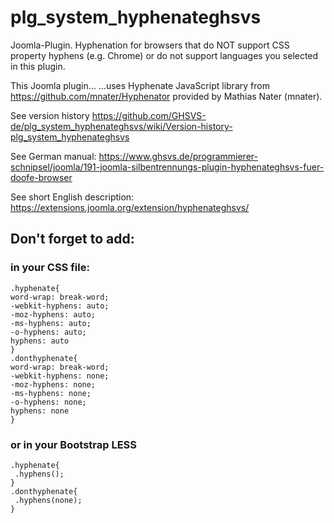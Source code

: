# plg_system_hyphenateghsvs
Joomla-Plugin. Hyphenation for browsers that do NOT support CSS property hyphens (e.g. Chrome) or do not support languages you selected in this plugin.

This Joomla plugin...
...uses Hyphenate JavaScript library from https://github.com/mnater/Hyphenator provided by Mathias Nater (mnater).

See version history https://github.com/GHSVS-de/plg_system_hyphenateghsvs/wiki/Version-history-plg_system_hyphenateghsvs

See German manual: https://www.ghsvs.de/programmierer-schnipsel/joomla/191-joomla-silbentrennungs-plugin-hyphenateghsvs-fuer-doofe-browser

See short English description: https://extensions.joomla.org/extension/hyphenateghsvs/

## Don't forget to add:

### in your CSS file:
```
.hyphenate{
word-wrap: break-word;
-webkit-hyphens: auto;
-moz-hyphens: auto;
-ms-hyphens: auto;
-o-hyphens: auto;
hyphens: auto
}
.donthyphenate{
word-wrap: break-word;
-webkit-hyphens: none;
-moz-hyphens: none;
-ms-hyphens: none;
-o-hyphens: none;
hyphens: none
}
```
### or in your Bootstrap LESS
```
.hyphenate{
 .hyphens();
}
.donthyphenate{
 .hyphens(none);
}
```
